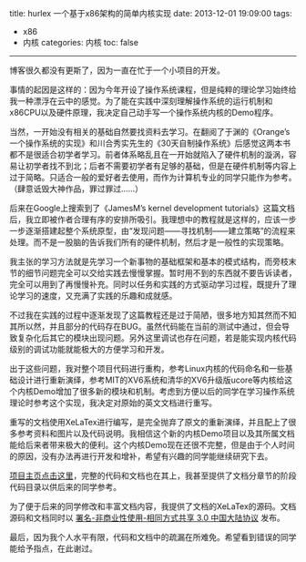 title: hurlex 一个基于x86架构的简单内核实现 
date: 2013-12-01 19:09:00
tags:
- x86
- 内核
categories: 内核
toc: false
---

博客很久都没有更斯了，因为一直在忙于一个小项目的开发。

事情的起因是这样的：因为今年开设了操作系统课程，但是纯粹的理论学习始终给我一种漂浮在云中的感觉。为了能在实践中深刻理解操作系统的运行机制和x86CPU以及硬件原理，我决定自己动手写一个操作系统内核的Demo程序。

当然，一开始没有相关的基础自然要找资料去学习。在翻阅了于渊的《Orange’s 一个操作系统的实现》和川合秀实先生的《30天自制操作系统》后感觉这两本书都不是很适合初学者学习。前者体系略乱且在一开始就陷入了硬件机制的漩涡，容易让初学者找不到北；后者不需要初学者有足够的基础，但是在硬件机制等内容上过于简略。只适合一般的爱好者去使用，而作为计算机专业的同学只能作为参考。（肆意诋毁大神作品，罪过罪过……）

后来在Google上搜索到了《JamesM’s kernel development tutorials》这篇文档后，我立即被作者合理有序的安排所吸引。我理想中的教程就是这样的，应该一步一步逐渐搭建起整个系统原型，由“发现问题——寻找机制——建立策略”的流程来处理。而不是一股脑的告诉我们所有的硬件机制，然后才是一般性的实现策略。

我主张的学习方法就是先学习一个新事物的基础框架和基本的模式结构，而旁枝末节的细节问题完全可以交给实践去慢慢掌握。暂时用不到的东西就不要告诉读者，完全可以用到了再慢慢补充。同时以任务和实践的方式驱动学习过程，既提升了理论学习的速度，又充满了实践的乐趣和成就感。

不过我在实践的过程中逐渐发现了这篇教程还是过于简陋，很多地方知其然而不知其所以然，并且部分的代码存在BUG。虽然代码能在当前的测试中通过，但会导致复杂化后其它的模块出现问题。另外这里调试也存在问题，若是能实现内核代码级别的调试功能就能极大的方便学习和开发。

<!-- more -->

出于这些问题，我对整个项目代码进行重构，参考Linux内核的代码命名和一些基础设计进行重新演绎，参考MIT的XV6系统和清华的XV6升级版ucore等内核给这个内核Demo增加了很多新的模块和机制。考虑到方便以后的同学在学习操作系统理论时参考这个实现，我决定对原始的英文文档进行重写。

重写的文档使用XeLaTex进行编写，是完全抛弃了原文的重新演绎，并且配上了很多参考资料和图片以及代码说明。我相信这个新的内核Demo项目以及其所属文档能给后来者带来极大的便利。这个内核Demo现在还很不完整，但是由于个人时间的原因，没有办法再进行开发和增补，希望有兴趣的同学能继续研究下去。

[项目主页点击这里](http://hurlex.0xffffff.org)，完整的代码和文档也在其上，我甚至提供了文档分章节的阶段代码目录以供后来的同学参考。

为了便于后来的同学修改和丰富文档内容，我提供了文档的XeLaTex的源码。文档源码和文档同时以 [署名-非商业性使用-相同方式共享 3.0 中国大陆协议](http://creativecommons.org/licenses/by-nc-sa/3.0/cn/) 发布。

最后，因为我个人水平有限，代码和文档中的疏漏在所难免。希望看到错误的同学能给予指点，在此谢过。